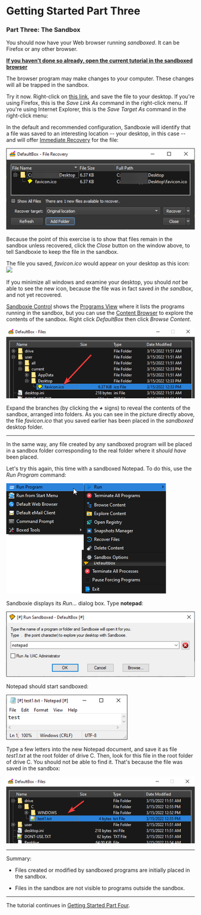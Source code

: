 # Getting Started Part Three

### Part Three: The Sandbox

You should now have your Web browser running _sandboxed_. It can be Firefox or any other browser.

<u>**If you haven't done so already, open the current tutorial in the sandboxed browser**</u>

The browser program may make changes to your computer. These changes will all be trapped in the sandbox.

Try it now. Right-click on [this link](https://github.com/sandboxie-plus/sandboxie-docs/raw/main/Media/favicon.ico), and
save the file to your desktop. If you're using Firefox, this is the _Save Link As_ command in the right-click menu. If
you're using Internet Explorer, this is the _Save Target As_ command in the right-click menu:

In the default and recommended configuration, Sandboxie will identify that a file was saved to an interesting location
-- your desktop, in this case -- and will offer [Immediate Recovery](ImmediateRecovery.md) for the file:

![](../Media/SP_ImmediateRecoverFavIcon.png)

Because the point of this exercise is to show that files remain in the sandbox unless recovered, click the _Close_
button on the window above, to tell Sandboxie to keep the file in the sandbox.

The file you saved, _favicon.ico_ would appear on your desktop as this
icon: ![](https://github.com/sandboxie-plus/sandboxie-docs/raw/main/Media/favicon.ico)

If you minimize all windows and examine your desktop, you should _not_ be able to see the new icon, because the file was
in fact saved _in the sandbox_, and not yet recovered.

[Sandboxie Control](SP_SBControl.md) shows the [Programs View](SP_SBControl_ProgramsView.md) where it lists the programs running
in the sandbox, but you can use the [Content Browser](ContentBrowser.md) to explore the contents of the sandbox. Right
click _DefaultBox_ then click _Browse Content_.

![](../Media/SP_FileViewFavIcon.png)

Expand the branches (by clicking the **_+_** signs) to reveal the contents of the sandbox, arranged into folders. As you
can see in the picture directly above, the file _favicon.ico_ that you saved earlier has been placed in the _sandboxed_
desktop folder.
* * *
In the same way, any file created by any sandboxed program will be placed in a sandbox folder corresponding to the real
folder where it _should have_ been placed.

Let's try this again, this time with a sandboxed Notepad. To do this, use the _Run Program_ command:

![](../Media/SP_TrayPopupRunAny.png)

Sandboxie displays its _Run..._ dialog box. Type **notepad**:

![](../Media/SP_RunAnyNotepad.png)

Notepad should start sandboxed:

![](../Media/SP_NotepadSandboxed.png)

Type a few letters into the new Notepad document, and save it as file _test1.txt_ at the root folder of drive C. Then,
look for this file in the root folder of drive C. You should not be able to find it. That's because the file was saved
in the sandbox:

![](../Media/SP_FileViewNotepad.png)
* * *
Summary:

* Files created or modified by sandboxed programs are initially placed in the sandbox.

* Files in the sandbox are not visible to programs outside the sandbox.

* * *
The tutorial continues in [Getting Started Part Four](SP_GettingStartedPartFour.md).
